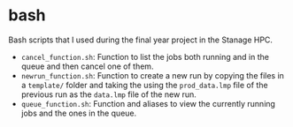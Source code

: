 # bash

Bash scripts that I used during the final year project in the Stanage HPC.

- `cancel_function.sh`: Function to list the jobs both running and in the queue and then cancel one of them.
- `newrun_function.sh`: Function to create a new run by copying the files in a `template/` folder and taking the using the `prod_data.lmp` file of the previous run as the `data.lmp` file of the new run.
- `queue_function.sh`: Function and aliases to view the currently running jobs and the ones in the queue.
